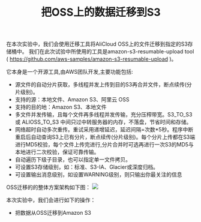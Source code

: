 ﻿---
title: "把OSS上的数据迁移到S3"
chapter: false
weight: 70
---

在本次实验中，我们会使用迁移工具将AliCloud OSS上的文件迁移到指定的S3存储桶中。
我们在此次试验中所使用的工具是amazon-s3-resumable-upload tool ( https://github.com/aws-samples/amazon-s3-resumable-upload )。

它本身是一个开源工具,由AWS团队开发,主要功能包括:

* 源文件的自动分片获取，多线程并发上传到目的S3再合并文件，断点续传(分片级别)。
* 支持的源：本地文件、Amazon S3、阿里云 OSS
* 支持的目的地：Amazon S3、本地文件
* 多文件并发传输，且每个文件再多线程并发传输，充分压榨带宽。S3_TO_S3 或 ALIOSS_TO_S3 中间只过中转服务器的内存，不落盘，节省时间和存储。
* 网络超时自动多次重传。重试采用递增延迟，延迟间隔=次数\*5秒。程序中断重启后自动查询S3上已有分片，断点续传(分片级别)。每个分片上传都在S3端进行MD5校验，每个文件上传完进行,分片合并时可选再进行一次S3的MD5与本地进行二次校验，保证可靠传输。
* 自动遍历下级子目录，也可以指定单一文件拷贝。
* 可设置S3存储级别，如：标准、S3-IA、Glacier或深度归档。
* 可设置输出消息级别，如设置WARNING级别，则只输出你最关注的信息

OSS迁移的的整体方案架构如下图：
![](/images/ObjectStorageMigration/arc1.png)

本次实验中，我们会进行如下的操作：

* 把数据从OSS迁移到Amazon S3

